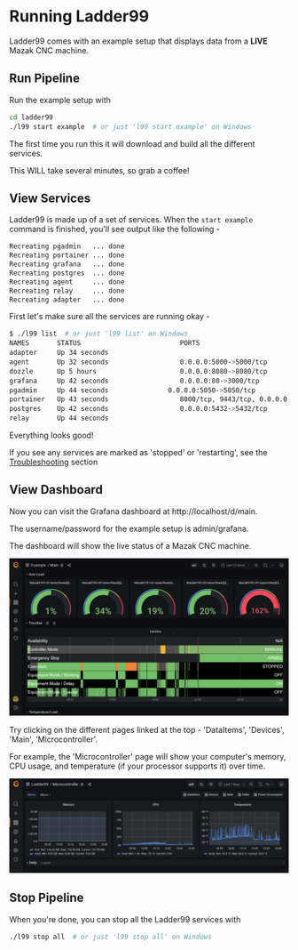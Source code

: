 # Running Ladder99

Ladder99 comes with an example setup that displays data from a **LIVE** Mazak CNC machine. 


## Run Pipeline

Run the example setup with

```bash
cd ladder99
./l99 start example  # or just 'l99 start example' on Windows
```

The first time you run this it will download and build all the different services. 

This WILL take several minutes, so grab a coffee!


## View Services

Ladder99 is made up of a set of services. When the `start example` command is finished, you'll see output like the following -

```
Recreating pgadmin   ... done
Recreating portainer ... done
Recreating grafana   ... done
Recreating postgres  ... done
Recreating agent     ... done
Recreating relay     ... done
Recreating adapter   ... done
```

First let's make sure all the services are running okay - 

```bash
$ ./l99 list  # or just 'l99 list' on Windows
NAMES       STATUS                         PORTS
adapter     Up 34 seconds
agent       Up 32 seconds                  0.0.0.0:5000->5000/tcp
dozzle      Up 5 hours                     0.0.0.0:8080->8080/tcp
grafana     Up 42 seconds                  0.0.0.0:80->3000/tcp
pgadmin     Up 44 seconds               0.0.0.0:5050->5050/tcp
portainer   Up 43 seconds                  8000/tcp, 9443/tcp, 0.0.0.0:9000->9000/tcp
postgres    Up 42 seconds                  0.0.0.0:5432->5432/tcp
relay       Up 44 seconds
```

Everything looks good! 

If you see any services are marked as 'stopped' or 'restarting', see the [Troubleshooting](troubleshooting.md) section


## View Dashboard

Now you can visit the Grafana dashboard at http://localhost/d/main. 

The username/password for the example setup is admin/grafana. 

The dashboard will show the live status of a Mazak CNC machine. 

![](_images/grafana-demo.png)

Try clicking on the different pages linked at the top - 'DataItems', 'Devices', 'Main', 'Microcontroller'.

For example, the 'Microcontroller' page will show your computer's memory, CPU usage, and temperature (if your processor supports it) over time. 

![](_images/ladder99-dash-micro.jpg)


## Stop Pipeline

When you're done, you can stop all the Ladder99 services with

```bash
./l99 stop all  # or just 'l99 stop all' on Windows
```
